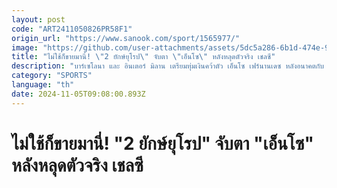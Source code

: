 ```yaml
---
layout: post
code: "ART2411050826PR58F1"
origin_url: "https://www.sanook.com/sport/1565977/"
image: "https://github.com/user-attachments/assets/5dc5a286-6b1d-474e-94eb-4ac652448036"
title: "ไม่ใช้ก็ขายมานี่! \"2 ยักษ์ยุโรป\" จับตา \"เอ็นโซ\" หลังหลุดตัวจริง เชลซี"
description: "บาร์เซโลนา และ อินเตอร์ มิลาน เตรียมทุ่มเงินคว้าตัว เอ็นโซ เฟร์นานเดซ หลังอนาคตกับ เชลซี เริ่มไม่ชัดเจนมากขึ้นภายใต้การคุมทีมของ เอ็นโซ มาเรสกา"
category: "SPORTS"
language: "th"
date: 2024-11-05T09:08:00.893Z
---
```


# ไม่ใช้ก็ขายมานี่! "2 ยักษ์ยุโรป" จับตา "เอ็นโซ" หลังหลุดตัวจริง เชลซี